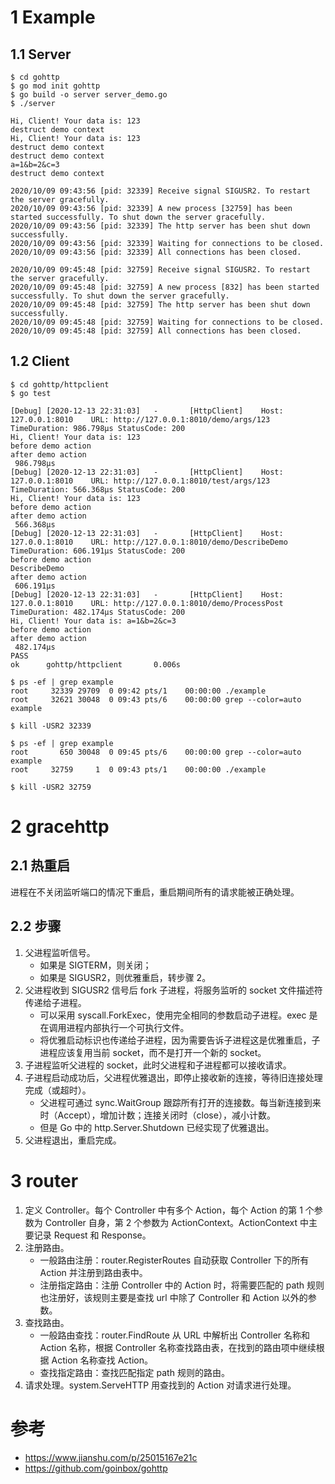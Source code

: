 # 1 Example

## 1.1 Server
```
$ cd gohttp
$ go mod init gohttp
$ go build -o server server_demo.go
$ ./server

Hi, Client! Your data is: 123
destruct demo context
Hi, Client! Your data is: 123
destruct demo context
destruct demo context
a=1&b=2&c=3
destruct demo context

2020/10/09 09:43:56 [pid: 32339] Receive signal SIGUSR2. To restart the server gracefully.
2020/10/09 09:43:56 [pid: 32339] A new process [32759] has been started successfully. To shut down the server gracefully.
2020/10/09 09:43:56 [pid: 32339] The http server has been shut down successfully.
2020/10/09 09:43:56 [pid: 32339] Waiting for connections to be closed.
2020/10/09 09:43:56 [pid: 32339] All connections has been closed.

2020/10/09 09:45:48 [pid: 32759] Receive signal SIGUSR2. To restart the server gracefully.
2020/10/09 09:45:48 [pid: 32759] A new process [832] has been started successfully. To shut down the server gracefully.
2020/10/09 09:45:48 [pid: 32759] The http server has been shut down successfully.
2020/10/09 09:45:48 [pid: 32759] Waiting for connections to be closed.
2020/10/09 09:45:48 [pid: 32759] All connections has been closed.
```

## 1.2 Client
```
$ cd gohttp/httpclient
$ go test

[Debug] [2020-12-13 22:31:03]   -       [HttpClient]    Host: 127.0.0.1:8010    URL: http://127.0.0.1:8010/demo/args/123        TimeDuration: 986.798µs StatusCode: 200
Hi, Client! Your data is: 123
before demo action
after demo action
 986.798µs
[Debug] [2020-12-13 22:31:03]   -       [HttpClient]    Host: 127.0.0.1:8010    URL: http://127.0.0.1:8010/test/args/123        TimeDuration: 566.368µs StatusCode: 200
Hi, Client! Your data is: 123
before demo action
after demo action
 566.368µs
[Debug] [2020-12-13 22:31:03]   -       [HttpClient]    Host: 127.0.0.1:8010    URL: http://127.0.0.1:8010/demo/DescribeDemo    TimeDuration: 606.191µs StatusCode: 200
before demo action
DescribeDemo
after demo action
 606.191µs
[Debug] [2020-12-13 22:31:03]   -       [HttpClient]    Host: 127.0.0.1:8010    URL: http://127.0.0.1:8010/demo/ProcessPost     TimeDuration: 482.174µs StatusCode: 200
Hi, Client! Your data is: a=1&b=2&c=3
before demo action
after demo action
 482.174µs
PASS
ok      gohttp/httpclient       0.006s

$ ps -ef | grep example
root     32339 29709  0 09:42 pts/1    00:00:00 ./example
root     32621 30048  0 09:43 pts/6    00:00:00 grep --color=auto example

$ kill -USR2 32339

$ ps -ef | grep example
root       650 30048  0 09:45 pts/6    00:00:00 grep --color=auto example
root     32759     1  0 09:43 pts/1    00:00:00 ./example

$ kill -USR2 32759
```

# 2 gracehttp

## 2.1 热重启
进程在不关闭监听端口的情况下重启，重启期间所有的请求能被正确处理。

## 2.2 步骤
1. 父进程监听信号。
    - 如果是 SIGTERM，则关闭；
    - 如果是 SIGUSR2，则优雅重启，转步骤 2。
2. 父进程收到 SIGUSR2 信号后 fork 子进程，将服务监听的 socket 文件描述符传递给子进程。
    - 可以采用 syscall.ForkExec，使用完全相同的参数启动子进程。exec 是在调用进程内部执行一个可执行文件。
    - 将优雅启动标识也传递给子进程，因为需要告诉子进程这是优雅重启，子进程应该复用当前 socket，而不是打开一个新的 socket。
3. 子进程监听父进程的 socket，此时父进程和子进程都可以接收请求。
4. 子进程启动成功后，父进程优雅退出，即停止接收新的连接，等待旧连接处理完成（或超时）。
    - 父进程可通过 sync.WaitGroup 跟踪所有打开的连接数。每当新连接到来时（Accept），增加计数；连接关闭时（close），减小计数。
    - 但是 Go 中的 http.Server.Shutdown 已经实现了优雅退出。
5. 父进程退出，重启完成。

# 3 router

1. 定义 Controller。每个 Controller 中有多个 Action，每个 Action 的第 1 个参数为 Controller 自身，第 2 个参数为 ActionContext。ActionContext 中主要记录 Request 和 Response。
2. 注册路由。
    - 一般路由注册：router.RegisterRoutes 自动获取 Controller 下的所有 Action 并注册到路由表中。
    - 注册指定路由：注册 Controller 中的 Action 时，将需要匹配的 path 规则也注册好，该规则主要是查找 url 中除了 Controller 和 Action 以外的参数。
3. 查找路由。
    - 一般路由查找：router.FindRoute 从 URL 中解析出 Controller 名称和 Action 名称，根据 Controller 名称查找路由表，在找到的路由项中继续根据 Action 名称查找 Action。
    - 查找指定路由：查找匹配指定 path 规则的路由。
4. 请求处理。system.ServeHTTP 用查找到的 Action 对请求进行处理。

# 参考
- https://www.jianshu.com/p/25015167e21c
- https://github.com/goinbox/gohttp
